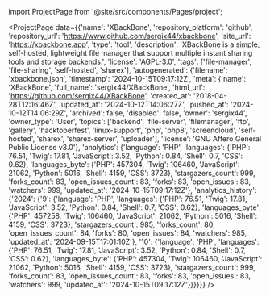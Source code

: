 
import ProjectPage from '@site/src/components/Pages/project';

<ProjectPage
    data={{'name': 'XBackBone', 'repository_platform': 'github', 'repository_url': 'https://www.github.com/sergix44/xbackbone', 'site_url': 'https://xbackbone.app', 'type': 'tool', 'description': 'XBackBone is a simple, self-hosted, lightweight file manager that support multiple instant sharing tools and storage backends.', 'license': 'AGPL-3.0', 'tags': ['file-manager', 'file-sharing', 'self-hosted', 'sharex'], 'autogenerated': {'filename': 'xbackbone.json', 'timestamp': '2024-10-15T09:17:12Z', 'meta': {'name': 'XBackBone', 'full_name': 'sergix44/XBackBone', 'html_url': 'https://github.com/sergix44/XBackBone', 'created_at': '2018-04-28T12:16:46Z', 'updated_at': '2024-10-12T14:06:27Z', 'pushed_at': '2024-10-12T14:06:29Z', 'archived': false, 'disabled': false, 'owner': 'sergix44', 'owner_type': 'User', 'topics': ['backend', 'file-server', 'filemanager', 'ftp', 'gallery', 'hacktoberfest', 'linux-support', 'php', 'php8', 'screencloud', 'self-hosted', 'sharex', 'sharex-server', 'uploader'], 'license': 'GNU Affero General Public License v3.0'}, 'analytics': {'language': 'PHP', 'languages': {'PHP': 76.51, 'Twig': 17.81, 'JavaScript': 3.52, 'Python': 0.84, 'Shell': 0.7, 'CSS': 0.62}, 'languages_byte': {'PHP': 457304, 'Twig': 106460, 'JavaScript': 21062, 'Python': 5016, 'Shell': 4159, 'CSS': 3723}, 'stargazers_count': 999, 'forks_count': 83, 'open_issues_count': 83, 'forks': 83, 'open_issues': 83, 'watchers': 999, 'updated_at': '2024-10-15T09:17:12Z'}, 'analytics_history': {'2024': {'9': {'language': 'PHP', 'languages': {'PHP': 76.51, 'Twig': 17.81, 'JavaScript': 3.52, 'Python': 0.84, 'Shell': 0.7, 'CSS': 0.62}, 'languages_byte': {'PHP': 457258, 'Twig': 106460, 'JavaScript': 21062, 'Python': 5016, 'Shell': 4159, 'CSS': 3723}, 'stargazers_count': 985, 'forks_count': 80, 'open_issues_count': 84, 'forks': 80, 'open_issues': 84, 'watchers': 985, 'updated_at': '2024-09-15T17:01:10Z'}, '10': {'language': 'PHP', 'languages': {'PHP': 76.51, 'Twig': 17.81, 'JavaScript': 3.52, 'Python': 0.84, 'Shell': 0.7, 'CSS': 0.62}, 'languages_byte': {'PHP': 457304, 'Twig': 106460, 'JavaScript': 21062, 'Python': 5016, 'Shell': 4159, 'CSS': 3723}, 'stargazers_count': 999, 'forks_count': 83, 'open_issues_count': 83, 'forks': 83, 'open_issues': 83, 'watchers': 999, 'updated_at': '2024-10-15T09:17:12Z'}}}}}}
/>
